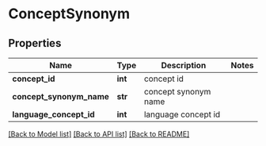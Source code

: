 # ConceptSynonym

## Properties
Name | Type | Description | Notes
------------ | ------------- | ------------- | -------------
**concept_id** | **int** | concept id | 
**concept_synonym_name** | **str** | concept synonym name | 
**language_concept_id** | **int** | language concept id | 

[[Back to Model list]](../README.md#documentation-for-models) [[Back to API list]](../README.md#documentation-for-api-endpoints) [[Back to README]](../README.md)


